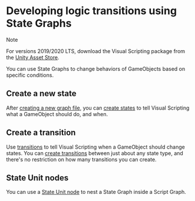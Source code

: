 # Developing logic transitions using State Graphs

> [!NOTE]
> For versions 2019/2020 LTS, download the Visual Scripting package from the [Unity Asset Store](https://assetstore.unity.com/packages/tools/visual-bolt-163802).

You can use State Graphs to change behaviors of GameObjects based on specific conditions. 

## Create a new state 

After [creating a new graph file](vs-create-graph.md), you can [create states](vs-create-state.md) to tell Visual Scripting what a GameObject should do, and when. 

## Create a transition 

Use [transitions](vs-transitions.md) to tell Visual Scripting when a GameObject should change states. You can [create transitions](vs-creating-transition.md) between just about any state type, and there's no restriction on how many transitions you can create. 

## State Unit nodes 

You can use a [State Unit node](vs-state-unit-nodes.md) to nest a State Graph inside a Script Graph. 